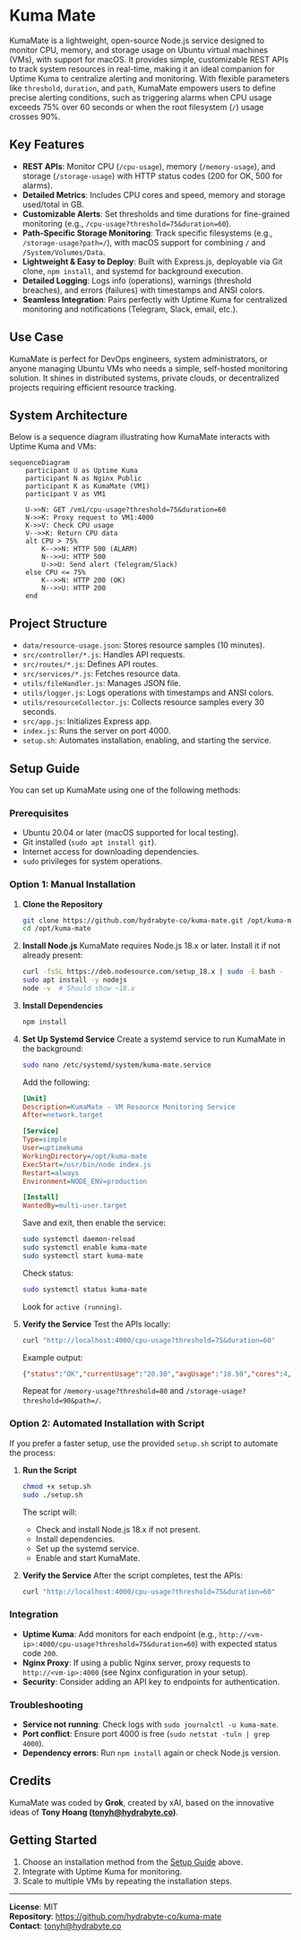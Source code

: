 # Kuma Mate

KumaMate is a lightweight, open-source Node.js service designed to monitor CPU, memory, and storage usage on Ubuntu virtual machines (VMs), with support for macOS. It provides simple, customizable REST APIs to track system resources in real-time, making it an ideal companion for Uptime Kuma to centralize alerting and monitoring. With flexible parameters like `threshold`, `duration`, and `path`, KumaMate empowers users to define precise alerting conditions, such as triggering alarms when CPU usage exceeds 75% over 60 seconds or when the root filesystem (`/`) usage crosses 90%.

## Key Features
- **REST APIs**: Monitor CPU (`/cpu-usage`), memory (`/memory-usage`), and storage (`/storage-usage`) with HTTP status codes (200 for OK, 500 for alarms).
- **Detailed Metrics**: Includes CPU cores and speed, memory and storage used/total in GB.
- **Customizable Alerts**: Set thresholds and time durations for fine-grained monitoring (e.g., `/cpu-usage?threshold=75&duration=60`).
- **Path-Specific Storage Monitoring**: Track specific filesystems (e.g., `/storage-usage?path=/`), with macOS support for combining `/` and `/System/Volumes/Data`.
- **Lightweight & Easy to Deploy**: Built with Express.js, deployable via Git clone, `npm install`, and systemd for background execution.
- **Detailed Logging**: Logs info (operations), warnings (threshold breaches), and errors (failures) with timestamps and ANSI colors.
- **Seamless Integration**: Pairs perfectly with Uptime Kuma for centralized monitoring and notifications (Telegram, Slack, email, etc.).

## Use Case
KumaMate is perfect for DevOps engineers, system administrators, or anyone managing Ubuntu VMs who needs a simple, self-hosted monitoring solution. It shines in distributed systems, private clouds, or decentralized projects requiring efficient resource tracking.

## System Architecture
Below is a sequence diagram illustrating how KumaMate interacts with Uptime Kuma and VMs:

```mermaid
sequenceDiagram
    participant U as Uptime Kuma
    participant N as Nginx Public
    participant K as KumaMate (VM1)
    participant V as VM1

    U->>N: GET /vm1/cpu-usage?threshold=75&duration=60
    N->>K: Proxy request to VM1:4000
    K->>V: Check CPU usage
    V-->>K: Return CPU data
    alt CPU > 75%
        K-->>N: HTTP 500 (ALARM)
        N-->>U: HTTP 500
        U->>U: Send alert (Telegram/Slack)
    else CPU <= 75%
        K-->>N: HTTP 200 (OK)
        N-->>U: HTTP 200
    end
```

## Project Structure
- `data/resource-usage.json`: Stores resource samples (10 minutes).
- `src/controller/*.js`: Handles API requests.
- `src/routes/*.js`: Defines API routes.
- `src/services/*.js`: Fetches resource data.
- `utils/fileHandler.js`: Manages JSON file.
- `utils/logger.js`: Logs operations with timestamps and ANSI colors.
- `utils/resourceCollector.js`: Collects resource samples every 30 seconds.
- `src/app.js`: Initializes Express app.
- `index.js`: Runs the server on port 4000.
- `setup.sh`: Automates installation, enabling, and starting the service.

## Setup Guide
You can set up KumaMate using one of the following methods:

### Prerequisites
- Ubuntu 20.04 or later (macOS supported for local testing).
- Git installed (`sudo apt install git`).
- Internet access for downloading dependencies.
- `sudo` privileges for system operations.

### Option 1: Manual Installation
1. **Clone the Repository**
   ```bash
   git clone https://github.com/hydrabyte-co/kuma-mate.git /opt/kuma-mate
   cd /opt/kuma-mate
   ```

2. **Install Node.js**
   KumaMate requires Node.js 18.x or later. Install it if not already present:
   ```bash
   curl -fsSL https://deb.nodesource.com/setup_18.x | sudo -E bash -
   sudo apt install -y nodejs
   node -v  # Should show ~18.x
   ```

3. **Install Dependencies**
   ```bash
   npm install
   ```

4. **Set Up Systemd Service**
   Create a systemd service to run KumaMate in the background:
   ```bash
   sudo nano /etc/systemd/system/kuma-mate.service
   ```
   Add the following:
   ```ini
   [Unit]
   Description=KumaMate - VM Resource Monitoring Service
   After=network.target

   [Service]
   Type=simple
   User=uptimekuma
   WorkingDirectory=/opt/kuma-mate
   ExecStart=/usr/bin/node index.js
   Restart=always
   Environment=NODE_ENV=production

   [Install]
   WantedBy=multi-user.target
   ```
   Save and exit, then enable the service:
   ```bash
   sudo systemctl daemon-reload
   sudo systemctl enable kuma-mate
   sudo systemctl start kuma-mate
   ```
   Check status:
   ```bash
   sudo systemctl status kuma-mate
   ```
   Look for `active (running)`.

5. **Verify the Service**
   Test the APIs locally:
   ```bash
   curl "http://localhost:4000/cpu-usage?threshold=75&duration=60"
   ```
   Example output:
   ```json
   {"status":"OK","currentUsage":"20.30","avgUsage":"18.50","cores":4,"speedGHz":2.4}
   ```
   Repeat for `/memory-usage?threshold=80` and `/storage-usage?threshold=90&path=/`.

### Option 2: Automated Installation with Script
If you prefer a faster setup, use the provided `setup.sh` script to automate the process:
1. **Run the Script**
   ```bash
   chmod +x setup.sh
   sudo ./setup.sh
   ```
   The script will:
   - Check and install Node.js 18.x if not present.
   - Install dependencies.
   - Set up the systemd service.
   - Enable and start KumaMate.

2. **Verify the Service**
   After the script completes, test the APIs:
   ```bash
   curl "http://localhost:4000/cpu-usage?threshold=75&duration=60"
   ```

### Integration
- **Uptime Kuma**: Add monitors for each endpoint (e.g., `http://<vm-ip>:4000/cpu-usage?threshold=75&duration=60`) with expected status code `200`.
- **Nginx Proxy**: If using a public Nginx server, proxy requests to `http://<vm-ip>:4000` (see Nginx configuration in your setup).
- **Security**: Consider adding an API key to endpoints for authentication.

### Troubleshooting
- **Service not running**: Check logs with `sudo journalctl -u kuma-mate`.
- **Port conflict**: Ensure port 4000 is free (`sudo netstat -tuln | grep 4000`).
- **Dependency errors**: Run `npm install` again or check Node.js version.

## Credits
KumaMate was coded by **Grok**, created by xAI, based on the innovative ideas of **Tony Hoang (tonyh@hydrabyte.co)**.

## Getting Started
1. Choose an installation method from the [Setup Guide](#setup-guide) above.
2. Integrate with Uptime Kuma for monitoring.
3. Scale to multiple VMs by repeating the installation steps.

---

**License**: MIT  
**Repository**: https://github.com/hydrabyte-co/kuma-mate  
**Contact**: tonyh@hydrabyte.co